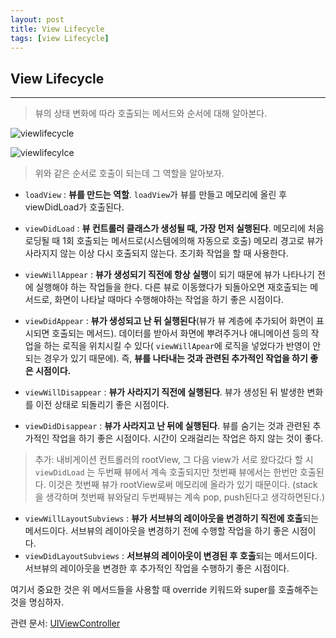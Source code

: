 ```yaml
---
layout: post
title: View Lifecycle
tags: [view Lifecycle]
---
```


## View Lifecycle

***

>  뷰의 상태 변화에 따라 호출되는 메서드와 순서에 대해 알아본다.

![viewlifecycle](https://docs-assets.developer.apple.com/published/f06f30fa63/UIViewController_Class_Reference_2x_ddcaa00c-87d8-4c85-961e-ccfb9fa4aac2.png)



![viewlifecylce](https://www.safaribooksonline.com/library/view/learning-xamarin-studio/9781783550814/graphics/0814OT_06_02.jpg)

> 위와 같은 순서로 호출이 되는데 그 역할을 알아보자.



- `loadView` : **뷰를 만드는 역할**. `loadView`가 뷰를 만들고 메모리에 올린 후 viewDidLoad가 호출된다.    


- `viewDidLoad` : **뷰 컨트롤러 클래스가 생성될 때, 가장 먼저 실행된다**. 메모리에 처음 로딩될 때 1회 호출되는 메서드로(시스템에의해 자동으로 호출) 메모리 경고로 뷰가 사라지지 않는 이상 다시 호출되지 않는다. 초기화 작업을 할 때 사용한다.


- `viewWillAppear` : **뷰가 생성되기 직전에 항상 실행**이 되기 때문에 뷰가 나타나기 전에 실행해야 하는 작업들을 한다. 다른 뷰로 이동했다가 되돌아오면 재호출되는 메서드로, 화면이 나타날 때마다 수행해야하는 작업을 하기 좋은 시점이다.


- `viewDidAppear` : **뷰가 생성되고 난 뒤 실행된다**(뷰가 뷰 계층에 추가되어 화면이 표시되면 호출되는 메서드). 데이터를 받아서 화면에 뿌려주거나 애니메이션 등의 작업을 하는 로직을 위치시킬 수 있다( `viewWillApear`에 로직을 넣었다가 반영이 안되는 경우가 있기 때문에). 즉, **뷰를 나타내는 것과 관련된 추가적인 작업을 하기 좋은 시점이다.**


- `viewWillDisappear` : **뷰가 사라지기 직전에 실행된다**. 뷰가 생성된 뒤 발생한 변화를 이전 상태로 되돌리기 좋은 시점이다.


- `viewDidDisappear` : **뷰가 사라지고 난 뒤에 실행된다**. 뷰를 숨기는 것과 관련된 추가적인 작업을 하기 좋은 시점이다. 시간이 오래걸리는 작업은 하지 않는 것이 좋다.





> 추가: 내비게이션 컨트롤러의 rootView, 그 다음 view가 서로 왔다갔다 할 시 `viewDidLoad` 는 두번째 뷰에서 계속 호출되지만 첫번째 뷰에서는 한번만 호출된다. 이것은 첫번째 뷰가 rootView로써 메모리에 올라가 있기 때문이다. (stack을 생각하며 첫번째 뷰와달리 두번째뷰는 계속 pop, push된다고 생각하면된다.)



- `viewWillLayoutSubviews` : **뷰가 서브뷰의 레이아웃을 변경하기 직전에 호출**되는 메서드이다. 서브뷰의 레이아웃을 변경하기 전에 수행할 작업을 하기 좋은 시점이다.
- `viewDidLayoutSubviews` : **서브뷰의 레이아웃이 변경된 후 호출**되는 메서드이다. 서브뷰의 레이아웃을 변경한 후 추가적인 작업을 수행하기 좋은 시점이다.

여기서 중요한 것은 위 메서드들을 사용할 때 override 키워드와 super를 호출해주는 것을 명심하자.



관련 문서: [UIViewController](https://developer.apple.com/documentation/uikit/uiviewcontroller)



